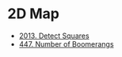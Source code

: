 # 2D Map

- [2013. Detect Squares](https://leetcode.com/problems/detect-squares/)
- [447. Number of Boomerangs](https://leetcode.com/problems/number-of-boomerangs/)